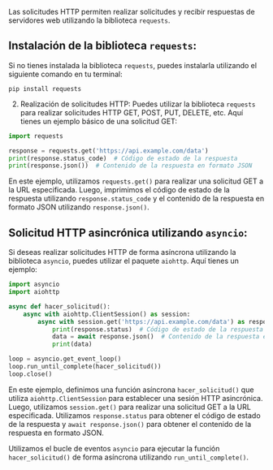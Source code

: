 Las solicitudes HTTP permiten realizar solicitudes y recibir respuestas de servidores web utilizando la biblioteca `requests`.

## Instalación de la biblioteca `requests`:
Si no tienes instalada la biblioteca `requests`, puedes instalarla utilizando el siguiente comando en tu terminal:
```
pip install requests
```

2. Realización de solicitudes HTTP:
Puedes utilizar la biblioteca `requests` para realizar solicitudes HTTP GET, POST, PUT, DELETE, etc. Aquí tienes un ejemplo básico de una solicitud GET:

```python
import requests

response = requests.get('https://api.example.com/data')
print(response.status_code)  # Código de estado de la respuesta
print(response.json())  # Contenido de la respuesta en formato JSON
```

En este ejemplo, utilizamos `requests.get()` para realizar una solicitud GET a la URL especificada. Luego, imprimimos el código de estado de la respuesta utilizando `response.status_code` y el contenido de la respuesta en formato JSON utilizando `response.json()`.

## Solicitud HTTP asincrónica utilizando `asyncio`:
Si deseas realizar solicitudes HTTP de forma asíncrona utilizando la biblioteca `asyncio`, puedes utilizar el paquete `aiohttp`. Aquí tienes un ejemplo:

```python
import asyncio
import aiohttp

async def hacer_solicitud():
    async with aiohttp.ClientSession() as session:
        async with session.get('https://api.example.com/data') as response:
            print(response.status)  # Código de estado de la respuesta
            data = await response.json()  # Contenido de la respuesta en formato JSON
            print(data)

loop = asyncio.get_event_loop()
loop.run_until_complete(hacer_solicitud())
loop.close()
```

En este ejemplo, definimos una función asíncrona `hacer_solicitud()` que utiliza `aiohttp.ClientSession` para establecer una sesión HTTP asincrónica. Luego, utilizamos `session.get()` para realizar una solicitud GET a la URL especificada. Utilizamos `response.status` para obtener el código de estado de la respuesta y `await response.json()` para obtener el contenido de la respuesta en formato JSON.

Utilizamos el bucle de eventos `asyncio` para ejecutar la función `hacer_solicitud()` de forma asíncrona utilizando `run_until_complete()`.
